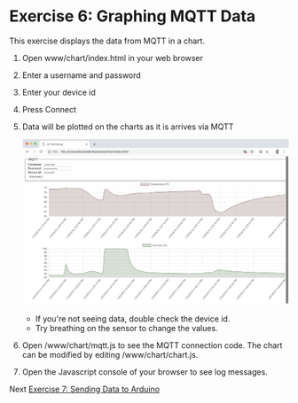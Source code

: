 # Exercise 6: Graphing MQTT Data

This exercise displays the data from MQTT in a chart.

1. Open www/chart/index.html in your web browser
1. Enter a username and password
1. Enter your device id
1. Press Connect
1. Data will be plotted on the charts as it is arrives via MQTT

    ![Temperature and Humidity chart](images/chart.png)

    * If you're not seeing data, double check the device id.
    * Try breathing on the sensor to change the values.

1. Open /www/chart/mqtt.js to see the MQTT connection code. The chart can be modified by editing /www/chart/chart.js.
1. Open the Javascript console of your browser to see log messages.

Next [Exercise 7: Sending Data to Arduino](exercise7.md)